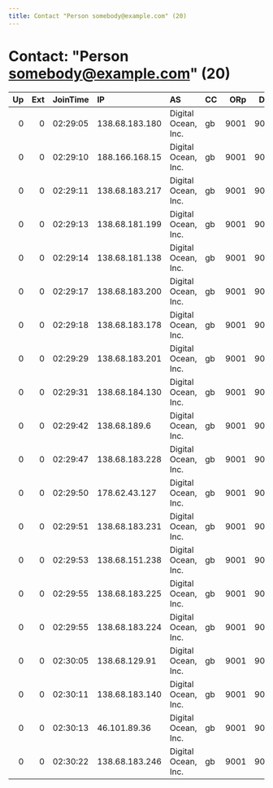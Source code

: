 ```yaml
---
title: Contact "Person somebody@example.com" (20)
---
```


# Contact: "Person somebody@example.com" (20)

|   Up |   Ext | JoinTime   | IP             | AS                  | CC   |   ORp |   Dirp | OS    | Version   | Nickname           |   eFamMembers |
|-----:|------:|:-----------|:---------------|:--------------------|:-----|------:|-------:|:------|:----------|:-------------------|--------------:|
|    0 |     0 | 02:29:05   | 138.68.183.180 | Digital Ocean, Inc. | gb   |  9001 |   9030 | Linux | 0.2.5.14  | DebianTorNodelon24 |             1 |
|    0 |     0 | 02:29:10   | 188.166.168.15 | Digital Ocean, Inc. | gb   |  9001 |   9030 | Linux | 0.2.5.14  | DebianTorNodelon23 |             1 |
|    0 |     0 | 02:29:11   | 138.68.183.217 | Digital Ocean, Inc. | gb   |  9001 |   9030 | Linux | 0.2.5.14  | DebianTorNodelon28 |             1 |
|    0 |     0 | 02:29:13   | 138.68.181.199 | Digital Ocean, Inc. | gb   |  9001 |   9030 | Linux | 0.2.5.14  | DebianTorNodelon29 |             1 |
|    0 |     0 | 02:29:14   | 138.68.181.138 | Digital Ocean, Inc. | gb   |  9001 |   9030 | Linux | 0.2.5.14  | DebianTorNodelon27 |             1 |
|    0 |     0 | 02:29:17   | 138.68.183.200 | Digital Ocean, Inc. | gb   |  9001 |   9030 | Linux | 0.2.5.14  | DebianTorNodelon26 |             1 |
|    0 |     0 | 02:29:18   | 138.68.183.178 | Digital Ocean, Inc. | gb   |  9001 |   9030 | Linux | 0.2.5.14  | DebianTorNodelon22 |             1 |
|    0 |     0 | 02:29:29   | 138.68.183.201 | Digital Ocean, Inc. | gb   |  9001 |   9030 | Linux | 0.2.5.14  | DebianTorNodelon21 |             1 |
|    0 |     0 | 02:29:31   | 138.68.184.130 | Digital Ocean, Inc. | gb   |  9001 |   9030 | Linux | 0.2.5.14  | DebianTorNodelon25 |             1 |
|    0 |     0 | 02:29:42   | 138.68.189.6   | Digital Ocean, Inc. | gb   |  9001 |   9030 | Linux | 0.2.5.14  | DebianTorNodelon39 |             1 |
|    0 |     0 | 02:29:47   | 138.68.183.228 | Digital Ocean, Inc. | gb   |  9001 |   9030 | Linux | 0.2.5.14  | DebianTorNodelon34 |             1 |
|    0 |     0 | 02:29:50   | 178.62.43.127  | Digital Ocean, Inc. | gb   |  9001 |   9030 | Linux | 0.2.5.14  | DebianTorNodelon35 |             1 |
|    0 |     0 | 02:29:51   | 138.68.183.231 | Digital Ocean, Inc. | gb   |  9001 |   9030 | Linux | 0.2.5.14  | DebianTorNodelon37 |             1 |
|    0 |     0 | 02:29:53   | 138.68.151.238 | Digital Ocean, Inc. | gb   |  9001 |   9030 | Linux | 0.2.5.14  | DebianTorNodelon36 |             1 |
|    0 |     0 | 02:29:55   | 138.68.183.225 | Digital Ocean, Inc. | gb   |  9001 |   9030 | Linux | 0.2.5.14  | DebianTorNodelon32 |             1 |
|    0 |     0 | 02:29:55   | 138.68.183.224 | Digital Ocean, Inc. | gb   |  9001 |   9030 | Linux | 0.2.5.14  | DebianTorNodelon30 |             1 |
|    0 |     0 | 02:30:05   | 138.68.129.91  | Digital Ocean, Inc. | gb   |  9001 |   9030 | Linux | 0.2.5.14  | DebianTorNodelon33 |             1 |
|    0 |     0 | 02:30:11   | 138.68.183.140 | Digital Ocean, Inc. | gb   |  9001 |   9030 | Linux | 0.2.5.14  | DebianTorNodelon31 |             1 |
|    0 |     0 | 02:30:13   | 46.101.89.36   | Digital Ocean, Inc. | gb   |  9001 |   9030 | Linux | 0.2.5.14  | DebianTorNodelon40 |             1 |
|    0 |     0 | 02:30:22   | 138.68.183.246 | Digital Ocean, Inc. | gb   |  9001 |   9030 | Linux | 0.2.5.14  | DebianTorNodelon38 |             1 |
